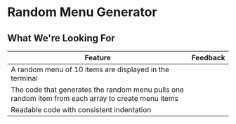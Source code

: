 # Random Menu Generator
## What We're Looking For

|  Feature 	|   Feedback |
|---	|---	|
|  A random menu of 10 items are displayed in the terminal 	|   	|
|  The code that generates the random menu pulls one random item from each array to create menu items	|   	|
|  Readable code with consistent indentation 	|   	|
